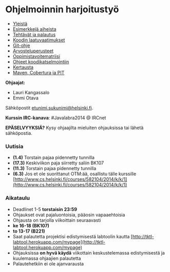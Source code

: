 # Ohjelmoinnin harjoitustyö

* [Yleistä](ohjeet/Yleistä.md)
* [Esimerkkejä aiheista](ohjeet/Esimerkkejä-aiheista.md)
* [Tehtävät ja palautus](ohjeet/Tehtävät-ja-palautus.md)
* [Koodin laatuvaatimukset](ohjeet/Koodin-laatuvaatimukset.md)
* [Git-ohje](ohjeet/Git-ohje.md)
* [Arvosteluperusteet](ohjeet/Arvosteluperusteet.md)
* [Oppimistavoitematriisi](http://www.cs.helsinki.fi/courses/58160/matriisi)
* [Ohjeet koodikatselmointiin](ohjeet/Koodikatselmointi.md)
* [Kertausta](ohjeet/Kertausta.md)
* [Maven, Cobertura ja PIT](ohjeet/Maven-Cobertura-ja-PIT.md)

**Ohjaajat:**
* Lauri Kangassalo
* Emmi Otava

Sähköpostit etunimi.sukunimi@helsinki.fi.

**Kurssin IRC-kanava**: 
\#Javalabra2014 @ IRCnet

**EPÄSELVYYKSIÄ?** Kysy ohjaajilta mieluiten ohjauksissa tai lähetä sähköpostia.

### Uutisia
* **(1.4)** Torstain pajaa pidennetty tunnilla
* **(17.3)** Keskiviikon paja siirretty saliin BK107
* **(11.3)** Torstain pajaa pidennetty tunnilla
* **(6.3)** Jos et ole suorittanut OTM:ää, osallistu tälle kurssille [http://www.cs.helsinki.fi/courses/582104/2014/k/k/1](http://www.cs.helsinki.fi/courses/582104/2014/k/k/1)



### Aikataulu

* Deadlinet 1-5 **torstaisin 23:59**
* Ohjaukset ovat pajaluontoisia, pääosin vapaaehtoisia
* Ohjausta on tarjolla viikoittain seuraavasti
 * **ke 16-18 (BK107)**
 * **to 13-17 (B221)**
* Saat palautetta projektisi edistymisestä labtoolin kautta [http://tktl-labtool.herokuapp.com/mypage](http://tktl-labtool.herokuapp.com/mypage)
* Ohjauksissa **on hyvä käydä** viikottain keskustelemassa edistymisestä ja kuulemassa ohjaajien palautetta
* Palautehetkiin ei ole ajanvarausta
